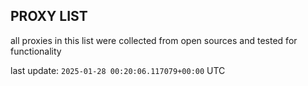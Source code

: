 ## PROXY LIST

all proxies in this list were collected from open sources and tested for functionality

last update: `2025-01-28 00:20:06.117079+00:00` UTC